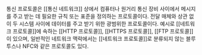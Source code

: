 통신 프로토콜은 [[통신 네트워크]] 상에서 컴퓨터나 원거리 통신 장비 사이에서 메시지를 주고 받는 데 필요한 규칙 또는 표준을 정의하는 프로토콜이다. 전달 매체와 상관 없이 두 시스템 사이에 데이터를 주고 받기 위한 광범위한 프로토콜이다. 예시로 [[네트워크 프로토콜]]에 속하는 [[HTTP 프로토콜]], [[HTTPS 프로토콜]], [[FTP 프로토콜]]이 있으며, 일반적인 네트워크 맥락에서는 [[네트워크 프로토콜]]로 분류되지 않는 블루투스나 NFC와 같은 프로토콜도 있다.